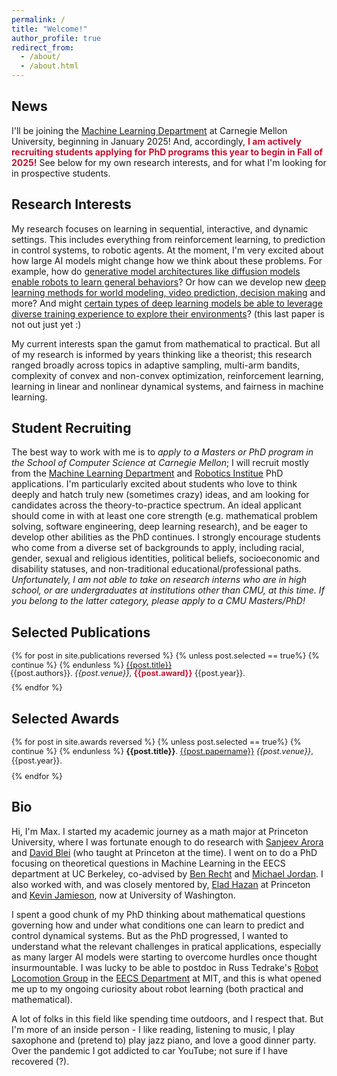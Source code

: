 ```yaml
---
permalink: /
title: "Welcome!"
author_profile: true
redirect_from: 
  - /about/
  - /about.html
---
```


## News

I'll be joining the [Machine Learning Department](https://ml.cmu.edu) at Carnegie Mellon University, beginning in January 2025! And, accordingly, <span style="color:#C41230">**I am  actively recruiting students applying for PhD programs this year to begin in Fall of 2025!**</span> See below for my own research interests, and for what I'm looking for in prospective students.


## Research Interests

My research focuses on learning in sequential, interactive, and dynamic settings. This includes everything from reinforcement learning, to prediction in control systems, to robotic agents. At the moment, I'm very excited about how large AI models might change how we think about these problems. For example, how do [generative model architectures like diffusion models enable robots to learn general behaviors](https://arxiv.org/abs/2307.14619)? Or how can we develop new [ deep learning methods for world modeling, video prediction, decision making](https://boyuan.space/diffusion-forcing/) and more? And might [certain types of deep learning models be able to leverage diverse training experience to explore their environments]()? (this last paper is not out just yet :)

My current interests span the gamut from mathematical to practical. But all of my research is informed by years thinking like a theorist; this research ranged broadly across topics in adaptive sampling, multi-arm bandits, complexity of convex and non-convex optimization,  reinforcement learning, learning in linear and nonlinear dynamical systems, and fairness in machine learning.  

## Student Recruiting

The best way to work with me is to *apply to a Masters or PhD program in the School of Computer Science at Carnegie Mellon*; I will recruit mostly from the [Machine Learning Department](https://ml.cmu.edu) and [Robotics Institue](https://ri.cmu.edu) PhD applications. I'm particularly excited about students who love to think deeply and hatch truly new (sometimes crazy) ideas, and am looking for candidates across the theory-to-practice spectrum. 
An ideal applicant should come in with at least one core strength (e.g. mathematical problem solving, software engineering,  deep learning research), and be eager to develop other abilities as the PhD continues.
I strongly encourage students who come from a diverse set of backgrounds to apply, including racial, gender,   sexual and religious identities, political beliefs, socioeconomic and disability statuses, and non-traditional educational/professional paths. *Unfortunately, I am not able to take on research interns who are in high school, or are undergraduates at institutions other than CMU, at this time. If you belong to the latter category, please apply to a CMU Masters/PhD!*



## Selected Publications

<div style="font-size:0.9em;">
{% for post in site.publications reversed %}
  {% unless post.selected == true%}
    {% continue %}
  {% endunless %}
  <a href="{{post.paperurl}}">{{post.title}}</a> <p style="margin:-2px;">{{post.authors}}. <i>{{post.venue}}</i>, 
      <span style="color:#C41230"><b>{{post.award}}</b></span>
    {{post.year}}.<br/></p ><p style="margin:10px;"></p> 
{% endfor %}
</div>

## Selected Awards

<div style="font-size:0.9em;">
{% for post in site.awards reversed %}
  {% unless post.selected == true%}
    {% continue %}
  {% endunless %}
  <b>{{post.title}}</b>.
  <a href="{{post.paperurl}}">{{post.papername}}</a> <i>{{post.venue}}</i>,
    {{post.year}}.<br/><p style="margin:10px;"></p> 
{% endfor %}
</div>





## Bio

Hi, I'm Max. I started my academic journey as a math major at Princeton University, where I was fortunate enough to do research with [Sanjeev Arora](https://www.cs.princeton.edu/~arora/) and [David Blei](http://www.cs.columbia.edu/~blei/">) (who taught at Princeton at the time). I went on to do a PhD focusing on theoretical questions in Machine Learning in the EECS department at UC Berkeley, co-advised by [Ben Recht](http://www.eecs.berkeley.edu/~brecht) and [Michael Jordan](http://www.cs.berkeley.edu/~jordan/).  I also worked with, and was closely mentored by, [Elad Hazan](https://ehazan.com/) at Princeton and [Kevin Jamieson](https://homes.cs.washington.edu/~jamieson/about.html), now at University of Washington. 

I spent a good chunk of my PhD thinking about mathematical questions governing how and under what conditions one can learn to predict and control dynamical systems. But as the PhD progressed, I wanted to understand what the relevant challenges in pratical applications, especially as many larger AI models were starting to overcome hurdles once thought insurmountable. I was lucky to be able to postdoc in Russ Tedrake's [Robot Locomotion Group](https://locomotion.csail.mit.edu/people.html) in the [EECS Department](https://www.eecs.mit.edu) at MIT, and this is what opened me up to my ongoing curiosity about robot learning (both practical and mathematical).

A lot of folks in this field like spending time outdoors, and I respect that. But I'm more of an inside person - I like reading, listening to music, I play saxophone and (pretend to) play jazz piano, and love a good dinner party. Over the pandemic I got addicted to car YouTube; not sure if I have recovered (?). 


<!--About Me.
======
This is the front page of a website that is powered by the [Academic Pages template](https://github.com/academicpages/academicpages.github.io) and hosted on GitHub pages. [GitHub pages](https://pages.github.com) is a free service in which websites are built and hosted from code and data stored in a GitHub repository, automatically updating when a new commit is made to the respository. This template was forked from the [Minimal Mistakes Jekyll Theme](https://mmistakes.github.io/minimal-mistakes/) created by Michael Rose, and then extended to support the kinds of content that academics have: publications, talks, teaching, a portfolio, blog posts, and a dynamically-generated CV. You can fork [this repository](https://github.com/academicpages/academicpages.github.io) right now, modify the configuration and markdown files, add your own PDFs and other content, and have your own site for free, with no ads! An older version of this template powers my own personal website at [stuartgeiger.com](http://stuartgeiger.com), which uses [this Github repository](https://github.com/staeiou/staeiou.github.io).

A data-driven personal website
======
Like many other Jekyll-based GitHub Pages templates, Academic Pages makes you separate the website's content from its form. The content & metadata of your website are in structured markdown files, while various other files constitute the theme, specifying how to transform that content & metadata into HTML pages. You keep these various markdown (.md), YAML (.yml), HTML, and CSS files in a public GitHub repository. Each time you commit and push an update to the repository, the [GitHub pages](https://pages.github.com/) service creates static HTML pages based on these files, which are hosted on GitHub's servers free of charge.

Many of the features of dynamic content management systems (like Wordpress) can be achieved in this fashion, using a fraction of the computational resources and with far less vulnerability to hacking and DDoSing. You can also modify the theme to your heart's content without touching the content of your site. If you get to a point where you've broken something in Jekyll/HTML/CSS beyond repair, your markdown files describing your talks, publications, etc. are safe. You can rollback the changes or even delete the repository and start over -- just be sure to save the markdown files! Finally, you can also write scripts that process the structured data on the site, such as [this one](https://github.com/academicpages/academicpages.github.io/blob/master/talkmap.ipynb) that analyzes metadata in pages about talks to display [a map of every location you've given a talk](https://academicpages.github.io/talkmap.html).

Getting started
======
1. Register a GitHub account if you don't have one and confirm your e-mail (required!)
1. Fork [this repository](https://github.com/academicpages/academicpages.github.io) by clicking the "fork" button in the top right. 
1. Go to the repository's settings (rightmost item in the tabs that start with "Code", should be below "Unwatch"). Rename the repository "[your GitHub username].github.io", which will also be your website's URL.
1. Set site-wide configuration and create content & metadata (see below -- also see [this set of diffs](http://archive.is/3TPas) showing what files were changed to set up [an example site](https://getorg-testacct.github.io) for a user with the username "getorg-testacct")
1. Upload any files (like PDFs, .zip files, etc.) to the files/ directory. They will appear at https://[your GitHub username].github.io/files/example.pdf.  
1. Check status by going to the repository settings, in the "GitHub pages" section

Site-wide configuration
------
The main configuration file for the site is in the base directory in [_config.yml](https://github.com/academicpages/academicpages.github.io/blob/master/_config.yml), which defines the content in the sidebars and other site-wide features. You will need to replace the default variables with ones about yourself and your site's github repository. The configuration file for the top menu is in [_data/navigation.yml](https://github.com/academicpages/academicpages.github.io/blob/master/_data/navigation.yml). For example, if you don't have a portfolio or blog posts, you can remove those items from that navigation.yml file to remove them from the header. 

Create content & metadata
------
For site content, there is one markdown file for each type of content, which are stored in directories like _publications, _talks, _posts, _teaching, or _pages. For example, each talk is a markdown file in the [_talks directory](https://github.com/academicpages/academicpages.github.io/tree/master/_talks). At the top of each markdown file is structured data in YAML about the talk, which the theme will parse to do lots of cool stuff. The same structured data about a talk is used to generate the list of talks on the [Talks page](https://academicpages.github.io/talks), each [individual page](https://academicpages.github.io/talks/2012-03-01-talk-1) for specific talks, the talks section for the [CV page](https://academicpages.github.io/cv), and the [map of places you've given a talk](https://academicpages.github.io/talkmap.html) (if you run this [python file](https://github.com/academicpages/academicpages.github.io/blob/master/talkmap.py) or [Jupyter notebook](https://github.com/academicpages/academicpages.github.io/blob/master/talkmap.ipynb), which creates the HTML for the map based on the contents of the _talks directory).

**Markdown generator**

I have also created [a set of Jupyter notebooks](https://github.com/academicpages/academicpages.github.io/tree/master/markdown_generator
) that converts a CSV containing structured data about talks or presentations into individual markdown files that will be properly formatted for the Academic Pages template. The sample CSVs in that directory are the ones I used to create my own personal website at stuartgeiger.com. My usual workflow is that I keep a spreadsheet of my publications and talks, then run the code in these notebooks to generate the markdown files, then commit and push them to the GitHub repository.

How to edit your site's GitHub repository
------
Many people use a git client to create files on their local computer and then push them to GitHub's servers. If you are not familiar with git, you can directly edit these configuration and markdown files directly in the github.com interface. Navigate to a file (like [this one](https://github.com/academicpages/academicpages.github.io/blob/master/_talks/2012-03-01-talk-1.md) and click the pencil icon in the top right of the content preview (to the right of the "Raw | Blame | History" buttons). You can delete a file by clicking the trashcan icon to the right of the pencil icon. You can also create new files or upload files by navigating to a directory and clicking the "Create new file" or "Upload files" buttons. 

Example: editing a markdown file for a talk
![Editing a markdown file for a talk](/images/editing-talk.png)

For more info
------
More info about configuring Academic Pages can be found in [the guide](https://academicpages.github.io/markdown/). The [guides for the Minimal Mistakes theme](https://mmistakes.github.io/minimal-mistakes/docs/configuration/) (which this theme was forked from) might 
also be helpful.
--->
